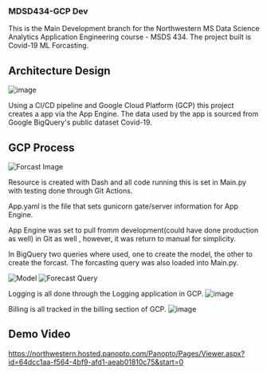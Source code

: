 ### MDSD434-GCP Dev
This is the Main Development branch for the Northwestern MS Data Science Analytics Application Engineering course - MSDS 434. 
The project built is Covid-19 ML Forcasting.

## Architecture Design
![image](https://user-images.githubusercontent.com/9835157/172215695-4c369b75-40ca-4a11-9593-643571ae6c45.png)

Using a CI/CD pipeline and Google Cloud Platform (GCP) this project creates a app via the App Engine. The data used by the app is sourced from Google BigQuery's public dataset Covid-19.

## GCP Process
![Forcast Image](https://user-images.githubusercontent.com/9835157/172074018-aac6c6c5-64f4-42d7-a43c-ee44371ecf97.PNG)

Resource is created with Dash and all code running this is set in Main.py with testing done through Git Actions.

App.yaml is the file that sets gunicorn gate/server information for App Engine.

App Engine was set to pull fromm development(could have done production as well) in Git as well , however, it was return to manual for simplicity.

In BigQuery two queries where used, one to create the model, the other to create the forcast. The forcasting query was also loaded into Main.py.

![Model](https://user-images.githubusercontent.com/9835157/172074216-40e17fe2-419f-4ba0-80c9-76a661d2791f.PNG)
![Forecast Query](https://user-images.githubusercontent.com/9835157/172074241-3ae9e7d3-117c-4f51-979c-68a5528a013b.PNG)

Logging is all done through the Logging application in GCP.
![image](https://user-images.githubusercontent.com/9835157/172076138-53c87f26-014f-453d-9372-b0cb78d58e7c.png)

Billing is all tracked in the billing section of GCP.
![image](https://user-images.githubusercontent.com/9835157/172076185-13e01ffe-59ad-4aa4-8b57-f986ebdcd957.png)

## Demo Video
https://northwestern.hosted.panopto.com/Panopto/Pages/Viewer.aspx?id=64dcc1aa-f564-4bf9-afd1-aeab01810c75&start=0

